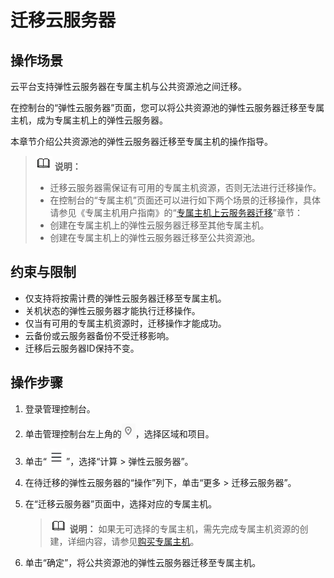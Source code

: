 # 迁移云服务器<a name="ecs_03_0164"></a>

## 操作场景<a name="section17761164816565"></a>

云平台支持弹性云服务器在专属主机与公共资源池之间迁移。

在控制台的“弹性云服务器”页面，您可以将公共资源池的弹性云服务器迁移至专属主机，成为专属主机上的弹性云服务器。

本章节介绍公共资源池的弹性云服务器迁移至专属主机的操作指导。

>![](public_sys-resources/icon-note.gif) **说明：** 
>-   迁移云服务器需保证有可用的专属主机资源，否则无法进行迁移操作。
>-   在控制台的“专属主机”页面还可以进行如下两个场景的迁移操作，具体请参见《专属主机用户指南》的“[专属主机上云服务器迁移](https://support.huaweicloud.com/usermanual-deh/deh_01_0033.html)”章节：
>    -   创建在专属主机上的弹性云服务器迁移至其他专属主机。
>    -   创建在专属主机上的弹性云服务器迁移至公共资源池。

## 约束与限制<a name="section1213835718599"></a>

-   仅支持将按需计费的弹性云服务器迁移至专属主机。
-   关机状态的弹性云服务器才能执行迁移操作。
-   仅当有可用的专属主机资源时，迁移操作才能成功。
-   云备份或云服务器备份不受迁移影响。
-   迁移后云服务器ID保持不变。

## 操作步骤<a name="section12638144614015"></a>

1.  登录管理控制台。
2.  单击管理控制台左上角的![](figures/icon-region.png)，选择区域和项目。
3.  单击“![](figures/service-list-15.jpg)”，选择“计算 \> 弹性云服务器”。
4.  在待迁移的弹性云服务器的“操作”列下，单击“更多 \> 迁移云服务器”。
5.  在“迁移云服务器”页面中，选择对应的专属主机。

    >![](public_sys-resources/icon-note.gif) **说明：** 
    >如果无可选择的专属主机，需先完成专属主机资源的创建，详细内容，请参见[购买专属主机](https://support.huaweicloud.com/qs-deh/deh_01_0012.html)。

6.  单击“确定”，将公共资源池的弹性云服务器迁移至专属主机。

